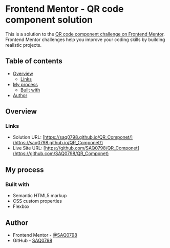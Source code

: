# Frontend Mentor - QR code component solution

This is a solution to the [QR code component challenge on Frontend Mentor](https://www.frontendmentor.io/challenges/qr-code-component-iux_sIO_H). Frontend Mentor challenges help you improve your coding skills by building realistic projects. 

## Table of contents

- [Overview](#overview)
  - [Links](#links)
- [My process](#my-process)
  - [Built with](#built-with)
- [Author](#author)

## Overview

### Links

- Solution URL: [https://saq0798.github.io/QR_Componet/](https://saq0798.github.io/QR_Componet/)
- Live Site URL: [https://github.com/SAQ0798/QR_Componet](https://github.com/SAQ0798/QR_Componet)

## My process

### Built with

- Semantic HTML5 markup
- CSS custom properties
- Flexbox

## Author

- Frontend Mentor - [@SAQ0798](https://www.frontendmentor.io/profile/SAQ0798)
- GitHub - [SAQ0798](https://github.com/SAQ0798)
